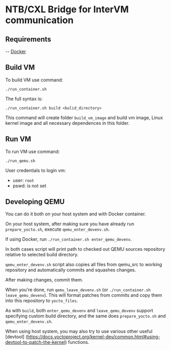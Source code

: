 # NTB/CXL Bridge for InterVM communication

## Requirements
-- [Docker](https://docs.docker.com/engine/install/)

## Build VM
To build VM use command:
```
./run_container.sh
```
The full syntax is:
```
./run_container.sh build <bulid_directory>
```

This command will create folder ```build_vm_image``` and build vm image, Linux kernel image and all necessary dependences in this folder.

## Run VM

To run VM use command:
```
./run_qemu.sh
```

User credentials to login vm:
- user: ```root```
- pswd: is not set

## Developing QEMU

You can do it both on your host system and with Docker container.

On your host system, after making sure you have already run `prepare_yocto.sh`,
execute `qemu_enter_devenv.sh`.

If using Docker, run `./run_container.sh enter_qemu_devenv`.

In both cases script will print path to checked out QEMU sources repository
relative to selected build directory.

`qemu_enter_devenv.sh` script also copies all files from qemu_src to working repository
and automatically commits and squashes changes.

After making changes, commit them.

When you're done, run `qemu_leave_devenv.sh` (or `./run_container.sh leave_qemu_devenv`).
This will format patches from commits and copy them into this repository to `yocto_files`.

As with `build`, both `enter_qemu_devenv` and `leave_qemu_devenv` support
specifying custom build directory,
and the same does `prepare_yocto.sh` and `qemu_enter_devenv.sh`.

When using host system, you may also try to use various other useful [devtool]
(https://docs.yoctoproject.org/kernel-dev/common.html#using-devtool-to-patch-the-kernel)
functions.
